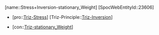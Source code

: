 ﻿---
type: TrizContradiction
aliases:
- Stress+Inversion-stationary_Weight
license: CC BY-SA 4.0
copyright: https://github.com/SpocWeb
IsDeleted: false
IsReadOnly: false
Confidential: public
tags: 
- Triz/Contradiction
---
[name::Stress+Inversion-stationary_Weight]
[SpocWebEntityId::23606]
+ [pro::[Triz-Stress](tech/Triz/Parameter/Triz-Stress.md)]
[Triz-Principle::[Triz-Inversion](tech/Triz/Principle/Triz-Inversion.md)]
- [con::[Triz-stationary_Weight](tech/Triz/Parameter/Triz-stationary_Weight.md)]

